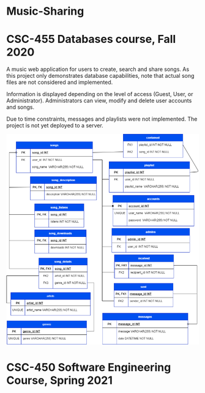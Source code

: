 # Music-Sharing
# CSC-455 Databases course, Fall 2020
A music web application for users to create, search and share songs. As this project only demonstrates database capabilities, note that actual song files are not considered and implemented.

Information is displayed depending on the level of access (Guest, User, or Administrator). Administrators can view, modify and delete user accounts and songs.

Due to time constraints, messages and playlists were not implemented. The project is not yet deployed to a server.

![](https://github.com/denqiu/Music-Sharing/blob/main/proposal_tables.png)

# CSC-450 Software Engineering Course, Spring 2021
